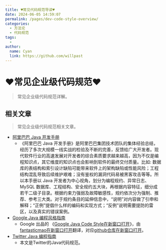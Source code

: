 ```yaml
---
title: ♥常见代码规范导读♥
date: 2024-06-05 14:59:07
permalink: /pages/dev-code-style-overview/
categories:
  - 方法论
  - 代码规范
tags:
  - 
author: 
  name: Cyan
  link: https://github.com/willpast
---
```

# ♥常见企业级代码规范♥

> 常见企业级代码规范详解。
 
## 相关文章

> 常见企业级代码规范相关文章。

  * [阿里巴巴 Java 开发手册](/pages/dev-code-style-alibaba)
    * 《阿里巴巴 Java 开发手册》是阿里巴巴集团技术团队的集体经验总结，经历了多次大规模一线实战的检验及不断的完善，反馈给广大开发者。现代软件行业的高速发展对开发者的综合素质要求越来越高，因为不仅是编程知识点，其它维度的知识点也会影响到软件的最终交付质量。比如: 数据库的表结构和索引设计缺陷可能带来软件上的架构缺陷或性能风险；工程结构混乱导致后续维护艰难；没有鉴权的漏洞代码易被黑客攻击等等。所以本手册以 Java 开发者为中心视角，划分为编程规约、异常日志、MySQL 数据库、工程结构、安全规约五大块，再根据内容特征，细分成若干二级子目录。根据约束力强弱及故障敏感性，规约依次分为强制、推荐、参考三大类。对于规约条目的延伸信息中，“说明”对内容做了引申和解释；“正例”提倡什么样的编码和实现方式；“反例”说明需要提防的雷区，以及真实的错误案例。
  * [Google Java 编程风格指南](/pages/dev-code-style-google)
    * Google 出品的 《[Google Java Code Style在新窗口打开](https://google.github.io/styleguide/javaguide.html)》，由[fantasticmao在新窗口打开](https://github.com/fantasticmao)翻译，对应[github仓库在新窗口打开](https://github.com/fantasticmao/google-java-style-guide-zh_cn)。
  * [Twitter Java 编程指南](/pages/dev-code-style-twitter)
    * 本文是Twitter的Java代码规范。


 